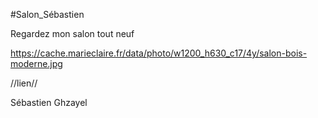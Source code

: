 #Salon_Sébastien

Regardez mon salon tout neuf

https://cache.marieclaire.fr/data/photo/w1200_h630_c17/4y/salon-bois-moderne.jpg

//lien//

Sébastien Ghzayel
